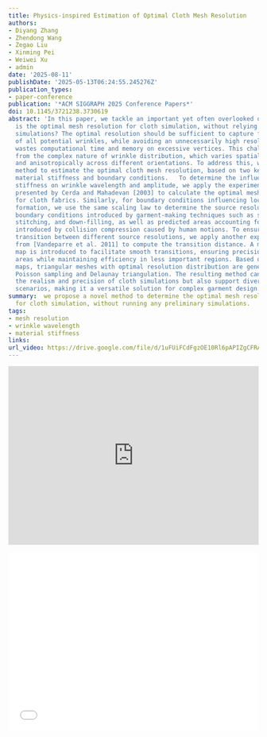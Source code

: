 ```yaml
---
title: Physics-inspired Estimation of Optimal Cloth Mesh Resolution
authors:
- Diyang Zhang
- Zhendong Wang
- Zegao Liu
- Xinming Pei
- Weiwei Xu
- admin
date: '2025-08-11'
publishDate: '2025-05-13T06:24:55.245276Z'
publication_types:
- paper-conference
publication: '*ACM SIGGRAPH 2025 Conference Papers*'
doi: 10.1145/3721238.3730619
abstract: 'In this paper, we tackle an important yet often overlooked question: What
  is the optimal mesh resolution for cloth simulation, without relying on preliminary
  simulations? The optimal resolution should be sufficient to capture fine details
  of all potential wrinkles, while avoiding an unnecessarily high resolution that
  wastes computational time and memory on excessive vertices. This challenge stems
  from the complex nature of wrinkle distribution, which varies spatially, temporally,
  and anisotropically across different orientations. To address this, we propose a
  method to estimate the optimal cloth mesh resolution, based on two key factors:
  material stiffness and boundary conditions.   To determine the influence of material
  stiffness on wrinkle wavelength and amplitude, we apply the experimental theory
  presented by Cerda and Mahadevan [2003] to calculate the optimal mesh resolution
  for cloth fabrics. Similarly, for boundary conditions influencing local wrinkle
  formation, we use the same scaling law to determine the source resolution for stationary
  boundary conditions introduced by garment-making techniques such as shirring, folding,
  stitching, and down-filling, as well as predicted areas accounting for dynamic wrinkles
  introduced by collision compression caused by human motions. To ensure a smooth
  transition between different source resolutions, we apply another experimental theory
  from [Vandeparre et al. 2011] to compute the transition distance. A mesh sizing
  map is introduced to facilitate smooth transitions, ensuring precision in critical
  areas while maintaining efficiency in less important regions. Based on these sizing
  maps, triangular meshes with optimal resolution distribution are generated using
  Poisson sampling and Delaunay triangulation. The resulting method can not only enhance
  the realism and precision of cloth simulations but also support diverse application
  scenarios, making it a versatile solution for complex garment design.'
summary:  we propose a novel method to determine the optimal mesh resolution
  for cloth simulation, without running any preliminary simulations.
tags:
- mesh resolution
- wrinkle wavelength
- material stiffness
links:
url_video: https://drive.google.com/file/d/1uFUiFCdFgzOE10Rl6pAPIZgCFRAuc1Cg/view?usp=sharing
---
```


<p align="center">
<iframe width="100%" height="360" src="https://www.youtube.com/embed/XbMiDJY8zTM?si=sMtxnee_PObD_f3b" title="YouTube video player" frameborder="0" allow="accelerometer; autoplay; clipboard-write; encrypted-media; gyroscope; picture-in-picture; web-share" allowfullscreen></iframe>
</p>
<p align="center">
<iframe width="100%" height="360" src="//player.bilibili.com/player.html?isOutside=true&aid=114498996273590&bvid=BV1h97ZzVETW&cid=29936061694&p=1" scrolling="no" border="0" frameborder="no" framespacing="0" allowfullscreen="true"> </iframe>
</p>
